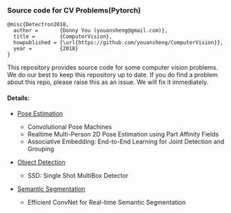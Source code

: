 ### Source code for CV Problems(Pytorch)
```
@misc{Detectron2018,
  author =       {Donny You (youansheng@gmail.com)},
  title =        {ComputerVision},
  howpublished = {\url{https://github.com/youansheng/ComputerVision}},
  year =         {2018}
}
```

This repository provides source code for some computer vision problems. We do our best to keep this repository up to date.  If you do find a problem about this repo, please raise this as an issue. We will fix it immediately.


#### Details:

- [Pose Estimation](https://github.com/youansheng/ComputerVision/tree/master/methods/pose)
    - Convolutional Pose Machines
    - Realtime Multi-Person 2D Pose Estimation using Part Affinity Fields
    - Associative Embedding: End-to-End Learning for Joint Detection and Grouping
    
- [Object Detection](https://github.com/youansheng/ComputerVision/tree/master/methods/det)
    - SSD: Single Shot MultiBox Detector
    
- [Semantic Segmentation](https://github.com/youansheng/ComputerVision/tree/master/methods/seg)
    - Efficient ConvNet for Real-time Semantic Segmentation
